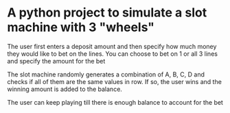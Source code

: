 # A python project to simulate a slot machine with 3 "wheels" 

The user first enters a deposit amount and then specify how much money they
would like to bet on the lines.
You can choose to bet on 1 or all 3 lines and specify the amount for the bet

The slot machine randomly generates a combination of A, B, C, D and checks
if all of them are the same values in row.
If so, the user wins and the winning amount is added to the balance.

The user can keep playing till there is enough balance to account for the bet

